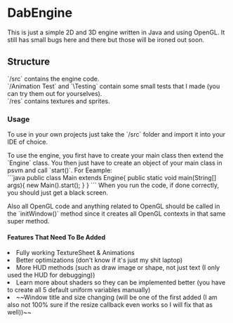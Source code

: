 <h1>DabEngine</h1>
<p>This is just a simple 2D and 3D engine written in Java and using OpenGL. It still has small bugs here and there but those will be ironed out soon.</p>

<h2>Structure</h2>
`/src` contains the engine code.</br>
`/Animation Test` and `\Testing` contain some small tests that I made (you can try them out for yourselves).</br>
`/res` contains textures and sprites.</br>

<h3>Usage</h3>
<p>To use in your own projects just take the `/src` folder and import it into your IDE of choice.</p>
<p>To use the engine, you first have to create your main class then extend the `Engine` class. You then just have to create an object of your main class in psvm and call `start()`. For Eeample:</br>
```java
public class Main extends Engine{
  public static void main(String[] args){
    new Main().start();
  }
}
```
When you run the code, if done correctly, you should just get a black screen.
<p>Also all OpenGL code and anything related to OpenGL should be called in the `initWindow()` method since it creates all OpenGL contexts in that same super method.

<h4>Features That Need To Be Added</h4>
<li>Fully working TextureSheet & Animations</li>
<li>Better optimizations (don't know if it's just my shit laptop)</li>
<li>More HUD methods (such as draw image or shape, not just text (I only used the HUD for debugging))</li>
<li>Learn more about shaders so they can be implemented better (you have to create all 5 default uniform variables manually)</li>
<li>~~Window title and size changing (will be one of the first added (I am also not 100% sure if the resize callback even works so I will fix that as well))~~</li>
